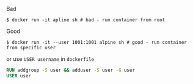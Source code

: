 Bad
```
$ docker run -it apline sh # bad - run container from root
```
Good
```
$ docker run -it --user 1001:1001 alpine sh # good - run container from specific user
```
or use `USER username` in `dockerfile`
```dockerfile
RUN addgroup -S user && adduser -S user -G user
USER user
```
